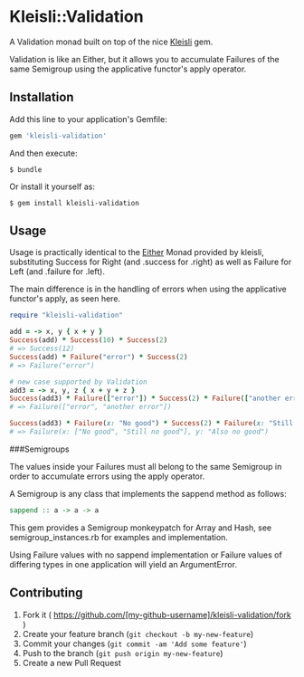 # Kleisli::Validation

A Validation monad built on top of the nice [Kleisli](https://github.com/txus/kleisli)
gem.

Validation is like an Either, but it allows you to accumulate Failures of the
same Semigroup using the applicative functor's apply operator.

## Installation

Add this line to your application's Gemfile:

```ruby
gem 'kleisli-validation'
```

And then execute:

    $ bundle

Or install it yourself as:

    $ gem install kleisli-validation

## Usage

Usage is practically identical to the [Either](https://github.com/txus/kleisli#either)
Monad provided by kleisli, substituting Success for Right (and .success for .right)
as well as Failure for Left (and .failure for .left).

The main difference is in the handling of errors when using the applicative
functor's apply, as seen here.

```ruby
require "kleisli-validation"

add = -> x, y { x + y }
Success(add) * Success(10) * Success(2)
# => Success(12)
Success(add) * Failure("error") * Success(2)
# => Failure("error")

# new case supported by Validation
add3 = -> x, y, z { x + y + z }
Success(add3) * Failure(["error"]) * Success(2) * Failure(["another error"])
# => Failure(["error", "another error"])

Success(add3) * Failure(x: "No good") * Success(2) * Failure(x: "Still no good", y: "Also no good")
# => Failure(x: ["No good", "Still no good"], y: "Also no good")
```


###Semigroups

The values inside your Failures must all belong to the same Semigroup in
order to accumulate errors using the apply operator.

A Semigroup is any class that implements the sappend method as follows:

```haskell
sappend :: a -> a -> a
```

This gem provides a Semigroup monkeypatch for Array and Hash, see
semigroup\_instances.rb for examples and implementation.

Using Failure values with no sappend implementation or Failure values of
differing types in one application will yield an ArgumentError.

## Contributing

1. Fork it ( https://github.com/[my-github-username]/kleisli-validation/fork )
2. Create your feature branch (`git checkout -b my-new-feature`)
3. Commit your changes (`git commit -am 'Add some feature'`)
4. Push to the branch (`git push origin my-new-feature`)
5. Create a new Pull Request
